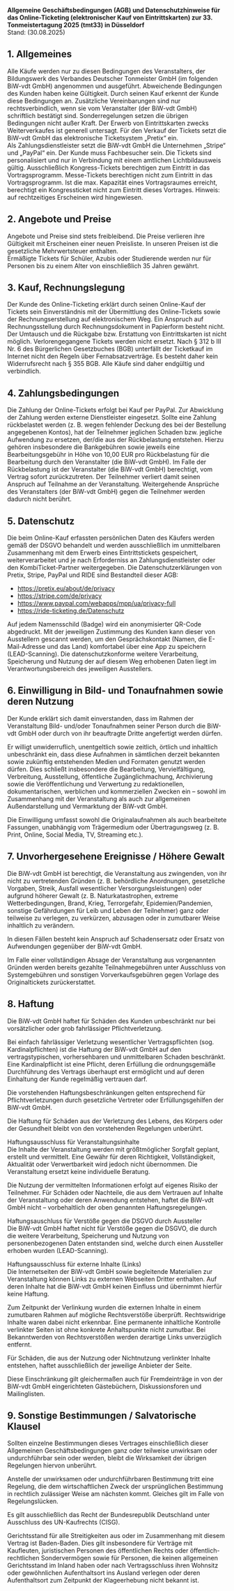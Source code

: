 **Allgemeine Geschäftsbedingungen (AGB) und Datenschutzhinweise für das Online-Ticketing (elektronischer Kauf von Eintrittskarten) zur 33. Tonmeistertagung 2025 (tmt33) in Düsseldorf**  
Stand: (30.08.2025)

## 1. Allgemeines
Alle Käufe werden nur zu diesen Bedingungen des Veranstalters, der Bildungswerk des Verbandes Deutscher Tonmeister GmbH (im folgenden BiW-vdt GmbH) angenommen und ausgeführt. Abweichende Bedingungen des Kunden haben keine Gültigkeit. Durch seinen Kauf erkennt der Kunde diese Bedingungen an. Zusätzliche Vereinbarungen sind nur rechtsverbindlich, wenn sie vom Veranstalter (der BiW-vdt GmbH) schriftlich bestätigt sind. Sonderregelungen setzen die übrigen Bedingungen nicht außer Kraft. Der Erwerb von Eintrittskarten zwecks Weiterverkaufes ist generell untersagt. Für den Verkauf der Tickets setzt die BiW-vdt GmbH das elektronische Ticketsystem „Pretix“ ein.  
Als Zahlungsdienstleister setzt die BiW-vdt GmbH die Unternehmen „Stripe“ und „PayPal“ ein.
Der Kunde muss Fachbesucher sein. 
Die Tickets sind personalisiert und nur in Verbindung mit einem amtlichen Lichtbildausweis gültig.
Ausschließlich Kongress-Tickets berechtigen zum Eintritt in das Vortragsprogramm.
Messe-Tickets berechtigen nicht zum Eintritt in das Vortragsprogramm. 
Ist die max. Kapazität eines Vortragsraumes erreicht, berechtigt ein Kongressticket nicht zum Eintritt dieses Vortrages. Hinweis: auf rechtzeitiges Erscheinen wird hingewiesen.

## 2. Angebote und Preise
Angebote und Preise sind stets freibleibend. Die Preise verlieren ihre Gültigkeit mit Erscheinen einer neuen Preisliste. In unseren Preisen ist die gesetzliche Mehrwertsteuer enthalten.  
Ermäßigte Tickets für Schüler, Azubis oder Studierende werden nur für Personen bis zu einem Alter von einschließlich 35 Jahren gewährt.

## 3. Kauf, Rechnungslegung
Der Kunde des Online-Ticketing erklärt durch seinen Online-Kauf der Tickets sein Einverständnis mit der Übermittlung des Online-Tickets sowie der Rechnungserstellung auf elektronischem Weg. Ein Anspruch auf Rechnungsstellung durch Rechnungsdokument in Papierform besteht nicht. 
Der Umtausch und die Rückgabe bzw. Erstattung von Eintrittskarten ist nicht möglich.
Verlorengegangene Tickets werden nicht ersetzt.
Nach § 312 b III Nr. 6 des Bürgerlichen Gesetzbuches (BGB) unterfällt der Ticketkauf im Internet nicht den Regeln über Fernabsatzverträge. Es besteht daher kein Widerrufsrecht nach § 355 BGB. Alle Käufe sind daher endgültig und verbindlich.

## 4. Zahlungsbedingungen
Die Zahlung der Online-Tickets erfolgt bei Kauf per PayPal. Zur Abwicklung der Zahlung werden externe Dienstleister eingesetzt.
Sollte eine Zahlung rückbelastet werden (z. B. wegen fehlender Deckung des bei der Bestellung angegebenen Kontos), hat der Teilnehmer jeglichen Schaden bzw. jegliche Aufwendung zu ersetzen, der/die aus der Rückbelastung entstehen. Hierzu gehören insbesondere die Bankgebühren sowie jeweils eine Bearbeitungsgebühr in Höhe von 10,00 EUR pro Rückbelastung für die Bearbeitung durch den Veranstalter (die BiW-vdt GmbH).
Im Falle der Rückbelastung ist der Veranstalter (die BiW-vdt GmbH) berechtigt, vom Vertrag sofort zurückzutreten. Der Teilnehmer verliert damit seinen Anspruch auf Teilnahme an der Veranstaltung. Weitergehende Ansprüche des Veranstalters (der BiW-vdt GmbH) gegen die Teilnehmer werden dadurch nicht berührt.

## 5. Datenschutz
Die beim Online-Kauf erfassten persönlichen Daten des Käufers werden gemäß der DSGVO behandelt und werden ausschließlich im unmittelbaren Zusammenhang mit dem Erwerb eines Eintrittstickets gespeichert, weiterverarbeitet und je nach Erforderniss an Zahlungsdienstleister oder den KombiTicket-Partner weitergegeben. Die Datenschutzerklärungen von Pretix, Stripe, PayPal und RIDE sind Bestandteil dieser AGB:

+ https://pretix.eu/about/de/privacy
+ https://stripe.com/de/privacy
+ https://www.paypal.com/webapps/mpp/ua/privacy-full
+ https://ride-ticketing.de/Datenschutz

Auf jedem Namensschild (Badge) wird ein anonymisierter QR-Code abgedruckt. Mit der jeweiligen Zustimmung des Kunden kann dieser von Ausstellern gescannt werden, um den Gesprächskontakt (Namen, die E-Mail-Adresse und das Land) komfortabel über eine App zu speichern (LEAD-Scanning). Die datenschutzkonforme weitere Verarbeitung, Speicherung und Nutzung der auf diesem Weg erhobenen Daten liegt im Verantwortungsbereich des jeweiligen Ausstellers.

## 6. Einwilligung in Bild- und Tonaufnahmen sowie deren Nutzung
Der Kunde erklärt sich damit einverstanden, dass im Rahmen der Veranstaltung Bild- und/oder Tonaufnahmen seiner Person durch die BiW-vdt GmbH oder durch von ihr beauftragte Dritte angefertigt werden dürfen.

Er willigt unwiderruflich, unentgeltlich sowie zeitlich, örtlich und inhaltlich unbeschränkt ein, dass diese Aufnahmen in sämtlichen derzeit bekannten sowie zukünftig entstehenden Medien und Formaten genutzt werden dürfen. Dies schließt insbesondere die Bearbeitung, Vervielfältigung, Verbreitung, Ausstellung, öffentliche Zugänglichmachung, Archivierung sowie die Veröffentlichung und Verwertung zu redaktionellen, dokumentarischen, werblichen und kommerziellen Zwecken ein – sowohl im Zusammenhang mit der Veranstaltung als auch zur allgemeinen Außendarstellung und Vermarktung der BiW-vdt GmbH.

Die Einwilligung umfasst sowohl die Originalaufnahmen als auch bearbeitete Fassungen, unabhängig vom Trägermedium oder Übertragungsweg (z. B. Print, Online, Social Media, TV, Streaming etc.).

## 7. Unvorhergesehene Ereignisse / Höhere Gewalt
Die BiW-vdt GmbH ist berechtigt, die Veranstaltung aus zwingenden, von ihr nicht zu vertretenden Gründen (z. B. behördliche Anordnungen, gesetzliche Vorgaben, Streik, Ausfall wesentlicher Versorgungsleistungen) oder aufgrund höherer Gewalt (z. B. Naturkatastrophen, extreme Wetterbedingungen, Brand, Krieg, Terrorgefahr, Epidemien/Pandemien, sonstige Gefährdungen für Leib und Leben der Teilnehmer) ganz oder teilweise zu verlegen, zu verkürzen, abzusagen oder in zumutbarer Weise inhaltlich zu verändern.

In diesen Fällen besteht kein Anspruch auf Schadensersatz oder Ersatz von Aufwendungen gegenüber der BiW-vdt GmbH.

Im Falle einer vollständigen Absage der Veranstaltung aus vorgenannten Gründen werden bereits gezahlte Teilnahmegebühren unter Ausschluss von Systemgebühren und sonstigen Vorverkaufsgebühren gegen Vorlage des Originaltickets zurückerstattet.

## 8. Haftung
Die BiW-vdt GmbH haftet für Schäden des Kunden unbeschränkt nur bei vorsätzlicher oder grob fahrlässiger Pflichtverletzung.

Bei einfach fahrlässiger Verletzung wesentlicher Vertragspflichten (sog. Kardinalpflichten) ist die Haftung der BiW-vdt GmbH auf den vertragstypischen, vorhersehbaren und unmittelbaren Schaden beschränkt. Eine Kardinalpflicht ist eine Pflicht, deren Erfüllung die ordnungsgemäße Durchführung des Vertrags überhaupt erst ermöglicht und auf deren Einhaltung der Kunde regelmäßig vertrauen darf.

Die vorstehenden Haftungsbeschränkungen gelten entsprechend für Pflichtverletzungen durch gesetzliche Vertreter oder Erfüllungsgehilfen der BiW-vdt GmbH.

Die Haftung für Schäden aus der Verletzung des Lebens, des Körpers oder der Gesundheit bleibt von den vorstehenden Regelungen unberührt.

Haftungsausschluss für Veranstaltungsinhalte  
Die Inhalte der Veranstaltung werden mit größtmöglicher Sorgfalt geplant, erstellt und vermittelt. Eine Gewähr für deren Richtigkeit, Vollständigkeit, Aktualität oder Verwertbarkeit wird jedoch nicht übernommen. Die Veranstaltung ersetzt keine individuelle Beratung.

Die Nutzung der vermittelten Informationen erfolgt auf eigenes Risiko der Teilnehmer. Für Schäden oder Nachteile, die aus dem Vertrauen auf Inhalte der Veranstaltung oder deren Anwendung entstehen, haftet die BiW-vdt GmbH nicht – vorbehaltlich der oben genannten Haftungsregelungen.

Haftungsauschluss für Verstöße gegen die DSGVO durch Aussteller  
Die BiW-vdt GmbH haftet nicht für Verstöße gegen die DSGVO, die durch die weitere Verarbeitung, Speicherung und Nutzung von personenbezogenen Daten entstanden sind, welche durch einen Aussteller erhoben wurden (LEAD-Scanning).

Haftungsausschluss für externe Inhalte (Links)  
Die Internetseiten der BiW-vdt GmbH sowie begleitende Materialien zur Veranstaltung können Links zu externen Webseiten Dritter enthalten. Auf deren Inhalte hat die BiW-vdt GmbH keinen Einfluss und übernimmt hierfür keine Haftung.

Zum Zeitpunkt der Verlinkung wurden die externen Inhalte in einem zumutbaren Rahmen auf mögliche Rechtsverstöße überprüft. Rechtswidrige Inhalte waren dabei nicht erkennbar. Eine permanente inhaltliche Kontrolle verlinkter Seiten ist ohne konkrete Anhaltspunkte nicht zumutbar. Bei Bekanntwerden von Rechtsverstößen werden derartige Links unverzüglich entfernt.

Für Schäden, die aus der Nutzung oder Nichtnutzung verlinkter Inhalte entstehen, haftet ausschließlich der jeweilige Anbieter der Seite.

Diese Einschränkung gilt gleichermaßen auch für Fremdeinträge in von der BiW-vdt GmbH eingerichteten Gästebüchern, Diskussionsforen und Mailinglisten.

## 9. Sonstige Bestimmungen / Salvatorische Klausel
Sollten einzelne Bestimmungen dieses Vertrages einschließlich dieser Allgemeinen Geschäftsbedingungen ganz oder teilweise unwirksam oder undurchführbar sein oder werden, bleibt die Wirksamkeit der übrigen Regelungen hiervon unberührt.

Anstelle der unwirksamen oder undurchführbaren Bestimmung tritt eine Regelung, die dem wirtschaftlichen Zweck der ursprünglichen Bestimmung in rechtlich zulässiger Weise am nächsten kommt. Gleiches gilt im Falle von Regelungslücken.

Es gilt ausschließlich das Recht der Bundesrepublik Deutschland unter Ausschluss des UN-Kaufrechts (CISG).

Gerichtsstand für alle Streitigkeiten aus oder im Zusammenhang mit diesem Vertrag ist Baden-Baden. Dies gilt insbesondere für Verträge mit Kaufleuten, juristischen Personen des öffentlichen Rechts oder öffentlich-rechtlichen Sondervermögen sowie für Personen, die keinen allgemeinen Gerichtsstand im Inland haben oder nach Vertragsschluss ihren Wohnsitz oder gewöhnlichen Aufenthaltsort ins Ausland verlegen oder deren Aufenthaltsort zum Zeitpunkt der Klageerhebung nicht bekannt ist.
